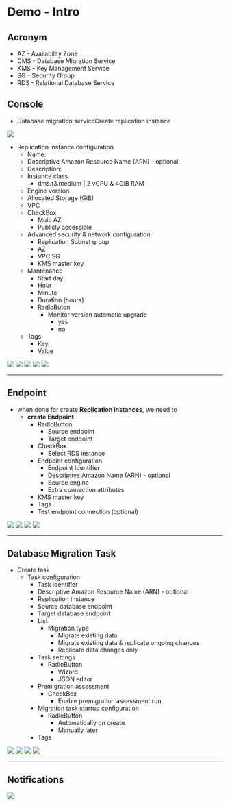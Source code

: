 # Demo - Intro

## Acronym
* AZ - Availability Zone
* DMS - Database Migration Service
* KMS - Key Management Service
* SG - Security Group
* RDS - Relational Database Service

## Console
* Database migration serviceCreate replication instance

[<img src="https://i.imgur.com/KnXhjbg.png">](https://i.imgur.com/KnXhjbg.png)

* Replication instance configuration
  * Name:
  * Descriptive Amazon Resource Name (ARN) - optional:
  * Description:
  * Instance class
    * dms.t3.medium | 2 vCPU & 4GiB RAM
  * Engine version
  * Allocated Storage (GiB)
  * VPC
  * CheckBox
    * Multi AZ
    * Publicly accessible
  * Advanced security & network configuration
    * Replication Subnet group
    * AZ
    * VPC SG
    * KMS master key
  * Mantenance
    * Start day
    * Hour
    * Minute
    * Duration (hours)
    * RadioButon
      * Monitor version automatic upgrade
        * yes
        * no
  * Tags
    * Key
    * Value
    
[<img src="https://i.imgur.com/hlNBc3X.png">](https://i.imgur.com/hlNBc3X.png)
[<img src="https://i.imgur.com/VDgiRw5.png">](https://i.imgur.com/VDgiRw5.png)
[<img src="https://i.imgur.com/WoyxH9q.png">](https://i.imgur.com/WoyxH9q.png)
[<img src="https://i.imgur.com/1OZfHVT.png">](https://i.imgur.com/1OZfHVT.png)
[<img src="https://i.imgur.com/DD9Qz3i.png">](https://i.imgur.com/DD9Qz3i.png)

---

## Endpoint
* when done for create **Replication instances**, we need to 
  * **create Endpoint**
    * RadioButton
      * Source endpoint
      * Target endpoint
    * CheckBox
      * Select RDS instance
    * Endpoint configuration
      * Endpoint Identifier
      * Descriptive Amazon Name (ARN) - optional
      * Source engine
      * Extra connection attributes
    * KMS master key
    * Tags
    * Test endpoint connection (optional)
  
[<img src="https://i.imgur.com/13mBFS6.png">](https://i.imgur.com/13mBFS6.png)
[<img src="https://i.imgur.com/D3MhY5j.png">](https://i.imgur.com/D3MhY5j.png)
[<img src="https://i.imgur.com/IBAhe3H.png">](https://i.imgur.com/IBAhe3H.png)
[<img src="https://i.imgur.com/NBltLHx.png">](https://i.imgur.com/NBltLHx.png)

---

## Database Migration Task
* Create task
  * Task configuration
    * Task identifier
    * Descriptive Amazon Resource Name (ARN) - optional
    * Replication instance
    * Source database endpoint
    * Target database endpoint
    * List
      * Migration type
        * Migrate existing data 
        * Migrate existing data & replicate ongoing changes
        * Replicate data changes only
    * Task settings
      * RadioButton
        * Wizard
        * JSON editor
    * Premigration assessment
      * CheckBox
        * Enable premigration assessment run
    * Migration task startup configuration
      * RadioButton
        * Automatically on create
        * Manually later
    * Tags

[<img src="https://i.imgur.com/gNxfTGV.png">](https://i.imgur.com/gNxfTGV.png)
[<img src="https://i.imgur.com/1K0i4Fx.png">](https://i.imgur.com/1K0i4Fx.png)
[<img src="https://i.imgur.com/JvEYZGE.png">](https://i.imgur.com/JvEYZGE.png)
[<img src="https://i.imgur.com/WY8VSKr.png">](https://i.imgur.com/WY8VSKr.png)

---

## Notifications


[<img src="https://i.imgur.com/MEhBttm.png">](https://i.imgur.com/MEhBttm.png)
